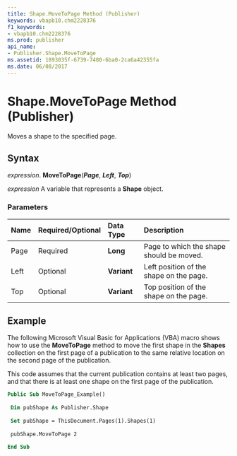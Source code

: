```yaml
---
title: Shape.MoveToPage Method (Publisher)
keywords: vbapb10.chm2228376
f1_keywords:
- vbapb10.chm2228376
ms.prod: publisher
api_name:
- Publisher.Shape.MoveToPage
ms.assetid: 1893035f-6739-7480-6ba0-2ca6a42355fa
ms.date: 06/08/2017
---
```



# Shape.MoveToPage Method (Publisher)

Moves a shape to the specified page.


## Syntax

 _expression_. **MoveToPage**(**_Page_**,  **_Left_**,  **_Top_**)

 _expression_ A variable that represents a  **Shape** object.


### Parameters



|**Name**|**Required/Optional**|**Data Type**|**Description**|
|:-----|:-----|:-----|:-----|
|Page|Required| **Long**|Page to which the shape should be moved.|
|Left|Optional| **Variant**|Left position of the shape on the page.|
|Top|Optional| **Variant**|Top position of the shape on the page.|

## Example

The following Microsoft Visual Basic for Applications (VBA) macro shows how to use the  **MoveToPage** method to move the first shape in the **Shapes** collection on the first page of a publication to the same relative location on the second page of the publication.

This code assumes that the current publication contains at least two pages, and that there is at least one shape on the first page of the publication.




```vb
Public Sub MoveToPage_Example() 
 
 Dim pubShape As Publisher.Shape 
 
 Set pubShape = ThisDocument.Pages(1).Shapes(1) 
 
 pubShape.MoveToPage 2 
 
End Sub
```


